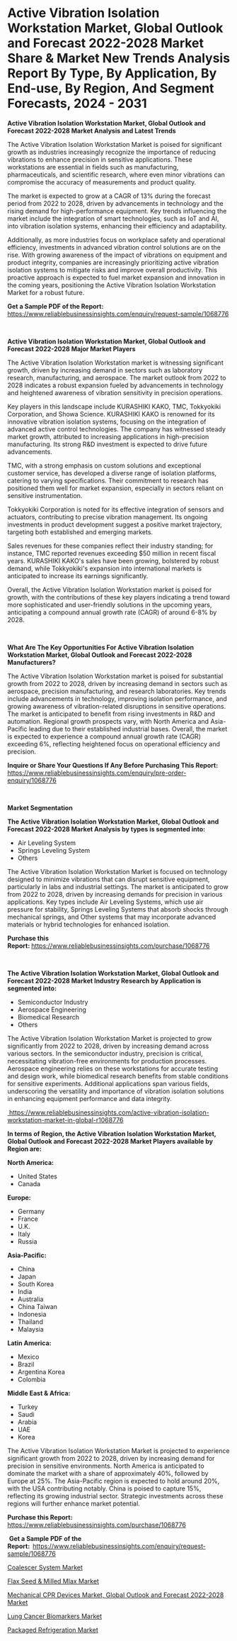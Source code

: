 <p><h1>Active Vibration Isolation Workstation Market, Global Outlook and Forecast 2022-2028 Market Share & Market New Trends Analysis Report By Type, By Application, By End-use, By Region, And Segment Forecasts, 2024 - 2031</h1></p><p><strong>Active Vibration Isolation Workstation Market, Global Outlook and Forecast 2022-2028 Market Analysis and Latest Trends</strong></p>
<p><p>The Active Vibration Isolation Workstation Market is poised for significant growth as industries increasingly recognize the importance of reducing vibrations to enhance precision in sensitive applications. These workstations are essential in fields such as manufacturing, pharmaceuticals, and scientific research, where even minor vibrations can compromise the accuracy of measurements and product quality. </p><p>The market is expected to grow at a CAGR of 13% during the forecast period from 2022 to 2028, driven by advancements in technology and the rising demand for high-performance equipment. Key trends influencing the market include the integration of smart technologies, such as IoT and AI, into vibration isolation systems, enhancing their efficiency and adaptability. </p><p>Additionally, as more industries focus on workplace safety and operational efficiency, investments in advanced vibration control solutions are on the rise. With growing awareness of the impact of vibrations on equipment and product integrity, companies are increasingly prioritizing active vibration isolation systems to mitigate risks and improve overall productivity. This proactive approach is expected to fuel market expansion and innovation in the coming years, positioning the Active Vibration Isolation Workstation Market for a robust future.</p></p>
<p><strong>Get a Sample PDF of the Report:&nbsp;</strong> <a href="https://www.reliablebusinessinsights.com/enquiry/request-sample/1068776">https://www.reliablebusinessinsights.com/enquiry/request-sample/1068776</a></p>
<p>&nbsp;</p>
<p><strong>Active Vibration Isolation Workstation Market, Global Outlook and Forecast 2022-2028 Major Market Players</strong></p>
<p><p>The Active Vibration Isolation Workstation market is witnessing significant growth, driven by increasing demand in sectors such as laboratory research, manufacturing, and aerospace. The market outlook from 2022 to 2028 indicates a robust expansion fueled by advancements in technology and heightened awareness of vibration sensitivity in precision operations.</p><p>Key players in this landscape include KURASHIKI KAKO, TMC, Tokkyokiki Corporation, and Showa Science. KURASHIKI KAKO is renowned for its innovative vibration isolation systems, focusing on the integration of advanced active control technologies. The company has witnessed steady market growth, attributed to increasing applications in high-precision manufacturing. Its strong R&D investment is expected to drive future advancements.</p><p>TMC, with a strong emphasis on custom solutions and exceptional customer service, has developed a diverse range of isolation platforms, catering to varying specifications. Their commitment to research has positioned them well for market expansion, especially in sectors reliant on sensitive instrumentation.</p><p>Tokkyokiki Corporation is noted for its effective integration of sensors and actuators, contributing to precise vibration management. Its ongoing investments in product development suggest a positive market trajectory, targeting both established and emerging markets.</p><p>Sales revenues for these companies reflect their industry standing; for instance, TMC reported revenues exceeding $50 million in recent fiscal years. KURASHIKI KAKO's sales have been growing, bolstered by robust demand, while Tokkyokiki's expansion into international markets is anticipated to increase its earnings significantly.</p><p>Overall, the Active Vibration Isolation Workstation market is poised for growth, with the contributions of these key players indicating a trend toward more sophisticated and user-friendly solutions in the upcoming years, anticipating a compound annual growth rate (CAGR) of around 6-8% by 2028.</p></p>
<p>&nbsp;</p>
<p><strong>What Are The Key Opportunities For Active Vibration Isolation Workstation Market, Global Outlook and Forecast 2022-2028 Manufacturers?</strong></p>
<p><p>The Active Vibration Isolation Workstation market is poised for substantial growth from 2022 to 2028, driven by increasing demand in sectors such as aerospace, precision manufacturing, and research laboratories. Key trends include advancements in technology, improving isolation performance, and growing awareness of vibration-related disruptions in sensitive operations. The market is anticipated to benefit from rising investments in R&D and automation. Regional growth prospects vary, with North America and Asia-Pacific leading due to their established industrial bases. Overall, the market is expected to experience a compound annual growth rate (CAGR) exceeding 6%, reflecting heightened focus on operational efficiency and precision.</p></p>
<p><strong>Inquire or Share Your Questions If Any Before Purchasing This Report:</strong> <a href="https://www.reliablebusinessinsights.com/enquiry/pre-order-enquiry/1068776">https://www.reliablebusinessinsights.com/enquiry/pre-order-enquiry/1068776</a></p>
<p>&nbsp;</p>
<p><strong>Market Segmentation</strong></p>
<p><strong>The Active Vibration Isolation Workstation Market, Global Outlook and Forecast 2022-2028 Market Analysis by types is segmented into:</strong></p>
<p><ul><li>Air Leveling System</li><li>Springs Leveling System</li><li>Others</li></ul></p>
<p><p>The Active Vibration Isolation Workstation Market is focused on technology designed to minimize vibrations that can disrupt sensitive equipment, particularly in labs and industrial settings. The market is anticipated to grow from 2022 to 2028, driven by increasing demands for precision in various applications. Key types include Air Leveling Systems, which use air pressure for stability, Springs Leveling Systems that absorb shocks through mechanical springs, and Other systems that may incorporate advanced materials or hybrid technologies for enhanced isolation.</p></p>
<p><strong>Purchase this Report:&nbsp;</strong><a href="https://www.reliablebusinessinsights.com/purchase/1068776">https://www.reliablebusinessinsights.com/purchase/1068776</a></p>
<p>&nbsp;</p>
<p><strong>The Active Vibration Isolation Workstation Market, Global Outlook and Forecast 2022-2028 Market Industry Research by Application is segmented into:</strong></p>
<p><ul><li>Semiconductor Industry</li><li>Aerospace Engineering</li><li>Biomedical Research</li><li>Others</li></ul></p>
<p><p>The Active Vibration Isolation Workstation Market is projected to grow significantly from 2022 to 2028, driven by increasing demand across various sectors. In the semiconductor industry, precision is critical, necessitating vibration-free environments for production processes. Aerospace engineering relies on these workstations for accurate testing and design work, while biomedical research benefits from stable conditions for sensitive experiments. Additional applications span various fields, underscoring the versatility and importance of vibration isolation solutions in enhancing equipment performance and data integrity.</p></p>
<p><a href="https://www.reliablebusinessinsights.com/active-vibration-isolation-workstation-market-in-global-r1068776">&nbsp;https://www.reliablebusinessinsights.com/active-vibration-isolation-workstation-market-in-global-r1068776</a></p>
<p><strong>In terms of Region, the Active Vibration Isolation Workstation Market, Global Outlook and Forecast 2022-2028 Market Players available by Region are:</strong></p>
<p>
    <p> <strong> North America: </strong>
        <ul>
            <li>United States</li>
            <li>Canada</li>
        </ul>
        </p> 
    <p> <strong> Europe: </strong>
        <ul>
            <li>Germany</li>
            <li>France</li>
            <li>U.K.</li>
            <li>Italy</li>
            <li>Russia</li>
        </ul>
        </p> 
    <p> <strong> Asia-Pacific: </strong>
        <ul>
            <li>China</li>
            <li>Japan</li>
            <li>South Korea</li>
            <li>India</li>
            <li>Australia</li>
            <li>China Taiwan</li>
            <li>Indonesia</li>
            <li>Thailand</li>
            <li>Malaysia</li>
        </ul>
        </p> 
    <p> <strong> Latin America: </strong>
        <ul>
            <li>Mexico</li>
            <li>Brazil</li>
            <li>Argentina Korea</li>
            <li>Colombia</li>
        </ul>
        </p> 
    <p> <strong> Middle East & Africa: </strong>
        <ul>
            <li>Turkey</li>
            <li>Saudi</li>
            <li>Arabia</li>
            <li>UAE</li>
            <li>Korea</li>
        </ul>
    </p>
    </p>
<p><p>The Active Vibration Isolation Workstation Market is projected to experience significant growth from 2022 to 2028, driven by increasing demand for precision in sensitive environments. North America is anticipated to dominate the market with a share of approximately 40%, followed by Europe at 25%. The Asia-Pacific region is expected to hold around 20%, with the USA contributing notably. China is poised to capture 15%, reflecting its growing industrial sector. Strategic investments across these regions will further enhance market potential.</p></p>
<p><strong>Purchase this Report: </strong><a href="https://www.reliablebusinessinsights.com/purchase/1068776">https://www.reliablebusinessinsights.com/purchase/1068776</a></p>
<p>&nbsp;<strong>Get a Sample PDF of the Report:&nbsp;&nbsp;</strong><a href="https://www.reliablebusinessinsights.com/enquiry/request-sample/1068776">https://www.reliablebusinessinsights.com/enquiry/request-sample/1068776</a></p>
<p><strong></strong></p>
<p><p><a href="https://www.linkedin.com/pulse/coalescer-system-market-trends-analysis-opportunities-te8jc?trackingId=1EGbDq2shPK54Fl1pvVt7A%3D%3D">Coalescer System Market</a></p><p><a href="https://medium.com/@tiannaorton6767/flax-seed-milled-mlax-market-share-and-new-trends-analysis-by-its-type-application-end-use-and-fd54dd7ce970">Flax Seed & Milled Mlax Market</a></p><p><a href="https://github.com/nafisalvee228/Market-Research-Report-List-2/blob/main/mechanical-cpr-devices-market-global-outlook-and-forecast-2022-2028-market.md">Mechanical CPR Devices Market, Global Outlook and Forecast 2022-2028 Market</a></p><p><a href="https://www.linkedin.com/pulse/lung-cancer-biomarkers-market-growth-segmentation-regional-8kd1e?trackingId=L6BR6kbLQ%2BSRPwR3z9exwQ%3D%3D">Lung Cancer Biomarkers Market</a></p><p><a href="https://issuu.com/reportprime-2/docs/packaged-refrigeration-market-size-_b0ca85dab13bba">Packaged Refrigeration Market</a></p></p>